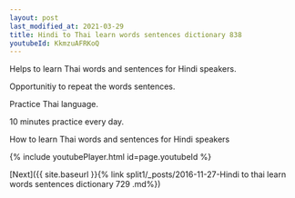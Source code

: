```yaml
---
layout: post
last_modified_at: 2021-03-29
title: Hindi to Thai learn words sentences dictionary 838 
youtubeId: KkmzuAFRKoQ
---
```

 
 
Helps to learn Thai words and sentences for Hindi speakers.

Opportunitiy to repeat the words sentences. 

Practice Thai language. 
 
10 minutes practice every day. 
 
How to learn Thai words and sentences for Hindi speakers 
 
{% include youtubePlayer.html id=page.youtubeId %}
 
 
[Next]({{ site.baseurl }}{% link  split1/_posts/2016-11-27-Hindi to thai learn words sentences dictionary 729 .md%})
 
